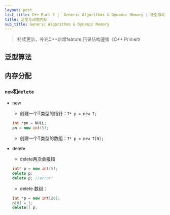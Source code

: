 ```yaml
---
layout: post
list_title: C++ Part 2 |  Generic Algorithms & Dynamic Memory | 泛型与动态内存
title: 泛型与动态内存
sub_title: Generic Algorithms & Dynamic Memory
---
```


> 持续更新，补充C++新增feature,目录结构遵循《C++ Primer》

## 泛型算法

## 内存分配

### `new`和`delete`

- new

  - 创建一个T类型的指针：`T* p = new T;`

  ```c++
  int *pn = NULL;
  pn = new int(5);
  ```

  - 创建一个T类型的数组：`T* p = new T[N];`

- delete

  - delete两次会报错

  ```c++
  int* p = new int(5);
  delete p;
  delete p; //error!
  ```

  - delete 数组：

  ```c++
  int *p = new int[20];
  p[0] = 1;
  delete[] p;
  ```

### 